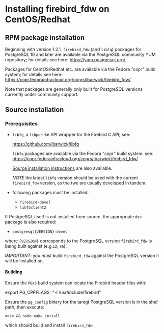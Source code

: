 Installing firebird_fdw on CentOS/Redhat
========================================

RPM package installation
------------------------

Beginning with version 1.2.1, `firebird_fdw` (and `libfq`) packages for
PostgreSQL 10 and later are available via the PostgreSQL community YUM
repository; for details see here: <https://yum.postgresql.org/>.

Packages for CentOS/Redhat etc. are available via the Fedora "copr"
build system; for details see here:
<https://copr.fedorainfracloud.org/coprs/ibarwick/firebird_fdw/>

Note that packages are generally only built for PostgreSQL versions
currently under community support.

Source installation
-------------------

### Prerequisites

- `libfq`, a `libpq`-like API wrapper for the Firebird C API; see:

    https://github.com/ibarwick/libfq

  `libfq` packages are available via the Fedora "copr" build system.
  see: <https://copr.fedorainfracloud.org/coprs/ibarwick/firebird_fdw/>

  [Source installation instructions](https://github.com/ibarwick/libfq/blob/master/INSTALL.md)
  are also available.

  *NOTE* the latest `libfq` version should be used with the current
  `firebird_fdw` version, as the two are usually developed in tandem.

- following packages must be installed:
  - `firebird-devel`
  - `libfbclient2`

If PostgreSQL itself is not installed from source, the appropriate
`dev` package is also required:

  - `postgresql{VERSION}-devel`

where `{VERSION}` corresponds to the PostgreSQL version `firebird_fdw`
is being built against (e.g.`12`, `96`).

*IMPORTANT*: you *must* build `firebird_fdw` against the PostgreSQL version
it will be installed on.

#### Building

Ensure the `PGXS` build system can locate the Firebird header files with:

   export PG_CPPFLAGS="-I /usr/include/firebird"

Ensure the `pg_config` binary for the taregt PostgreSQL version is in
the shell path; then execute:

    make && sudo make install

which should build and install `firebird_fdw`.
